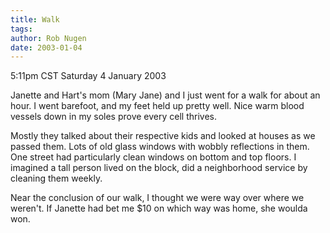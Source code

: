 ```yaml
---
title: Walk
tags: 
author: Rob Nugen
date: 2003-01-04
---
```


<p class=date>5:11pm CST Saturday 4 January 2003</p>

<p>Janette and Hart's mom (Mary Jane) and I just went for a walk for
about an hour.  I went barefoot, and my feet held up pretty well.
Nice warm blood vessels down in my soles prove every cell thrives.</p>

<p>Mostly they talked about their respective kids and looked at houses
as we passed them.  Lots of old glass windows with wobbly reflections
in them.  One street had particularly clean windows on bottom and top
floors.  I imagined a tall person lived on the block, did a
neighborhood service by cleaning them weekly.</p>

<p>Near the conclusion of our walk, I thought we were way over where
we weren't.  If Janette had bet me $10 on which way was home, she
woulda won.</p>
